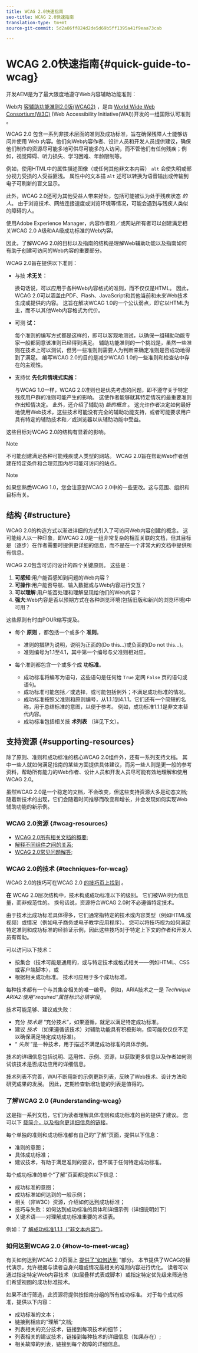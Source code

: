 ```yaml
---
title: WCAG 2.0快速指南
seo-title: WCAG 2.0快速指南
translation-type: tm+mt
source-git-commit: 5d2a86ff824d2de5d69b5ff1395a41f9eaa73cab

---
```



# WCAG 2.0快速指南{#quick-guide-to-wcag}

开发AEM是为了最大限度地遵守Web内容辅助功能准则：

Web内 [容辅助功能准则2.0版(WCAG2)](https://www.w3.org/TR/WCAG/) ，是由 [World Wide Web Consortium(W3C)](https://www.w3.org/) (Web Accessibility Initiative(WAI))开发的一组国际认可准则 [](https://www.w3.org/WAI/)。

WCAG 2.0 包含一系列非技术层面的准则及成功标准，旨在确保残障人士能够访问并使用 Web 内容。他们向Web内容作者、设计人员和开发人员提供建议，确保他们制作的资源尽可能多地可供尽可能多的人访问，而不管他们有任何残疾；例如，视觉障碍、听力损失、学习困难、年龄限制等。

例如，使用HTML中的属性描述图像（或任何其他非文本内容） `alt` 会使失明或部分视力受损的人受益匪浅。 属性中的文本描 `alt` 述可以转换为语音输出或传输到电子可刷新的盲文显示。

此外，WCAG 2.0还可为其他受益人带来好处，包括可能被认为处于残疾状态 *的人*。 由于浏览技术、网络连接速度或浏览环境等情况，可能会遇到与残疾人类似的障碍的人。

使用Adobe Experience Manager，内容作者和／或网站所有者可以创建满足相关WCAG 2.0 A级和AA级成功标准的Web内容。

因此，了解WCAG 2.0的目标以及指南的结构是理解Web辅助功能以及指南如何有助于创建可访问的Web内容的重要部分。

WCAG 2.0旨在提供以下准则：

* 与技 **术无关：**

   换句话说，可以应用于各种Web内容格式的准则，而不仅仅是HTML。 因此，WCAG 2.0可以涵盖由PDF、Flash、JavaScript和其他当前和未来Web技术生成或提供的内容。 这旨在解决WCAG 1.0的一个公认弱点，即它以HTML为主，而不以其他Web内容格式为代价。

* 可测 **试：**

   每个准则的编写方式都是这样的，即可以客观地测试，以确保一组辅助功能专家一般都同意该准则已经得到满足。 辅助功能准则的一个挑战是，虽然一些准则在技术上可以测试，但另一些准则则需要人为判断来确定准则是否成功地得到了满足。 编写WCAG 2.0的目的是减少WCAG 1.0的一些准则和检查站中存在的主观性。

* 支持优 **先化和情境式实施：**

   与WCAG 1.0一样，WCAG 2.0准则也是优先考虑的问题，即不遵守关于特定残疾用户群的准则可能产生的影响。 这使作者能够就其特定情况的最重要准则作出知情决定。 此外，还介绍了辅助功 *能的概念* 。 这允许作者决定如何最好地使用Web技术，这些技术可能没有完全的辅助功能支持，或者可能要求用户具有特定的辅助技术和／或浏览器以从辅助功能中受益。

这些目标对WCAG 2.0的结构有显着的影响。

>[!NOTE]
>
>不可能创建满足各种可能残疾或人类型的网站。 WCAG 2.0旨在帮助Web作者创建在特定条件和合理范围内尽可能可访问的站点。

>[!NOTE]
>
>如果您熟悉WCAG 1.0，您会注意到WCAG 2.0中的一些更改。这与范围、组织和目标有关。

## 结构 {#structure}

WCAG 2.0的构造方式以渐进详细的方式引入了可访问Web内容创建的概念。 这可能给人以一种印象，即WCAG 2.0是一组非常复杂的相互关联的文档，但其目标是（逐步）在作者需要时提供更详细的信息，而不是在一个非常大的文档中提供所有信息。

WCAG 2.0包含可访问设计的四个关键原则。 这些是：

1. **可感知**:用户能否感知到问题的Web内容？
1. **可操作**:用户能否导航、输入数据或与Web内容进行交互？
1. **可以理解**:用户能否处理和理解呈现给他们的Web内容？
1. **强大**:Web内容是否以预期方式在各种浏览环境(包括旧版和新兴的浏览环境)中可用？

这些原则有时由POUR缩写提及。

* 每个 **原则** ，都包括一个或多个 **准则**。

   * 准则的措辞为说明，说明为正面的(Do this...)或负面的(Do not this...)。
   * 准则编号为1.1至4.1，其中第一个编号与父准则相对应。

* 每个准则都包含一个或多个成 **功标准**。

   * 成功标准将编写为语句，这些语句是任何给 `True` 定网 `False` 页的语句或语句。
   * 成功标准可能包括／或选择，或可能包括例外；不满足成功标准的情况。
   * 成功标准按照父准则和原则编号，从1.1.1到4.1.1。它们还有一个简短的名称，用于总结标准的意图，以便于参考。 例如，成功标准1.1.1是非文本替代内容。
   * 成功标准包括相关技 **术列表** （详见下文）。

## 支持资源 {#supporting-resources}

除了原则、准则和成功标准的核心WCAG 2.0组件外，还有一系列支持文档。 其中一些人就如何满足指南的某些方面提供具体建议，而另一些人则是更一般的参考资料，帮助所有能力的Web作者、设计人员和开发人员尽可能有效地理解和使用WCAG 2.0。

虽然WCAG 2.0是一个稳定的文档，不会改变，但这些支持资源大多是动态文档;随着新技术的出现，它们会随着时间推移而改变和增长，并会发现如何实现Web辅助功能的新示例。

### WCAG 2.0资源 {#wcag-resources}

* [WCAG 2.0所有相关文档的概要](https://www.w3.org/WAI/intro/wcag.php);
* [解释不同组件之间的关系](https://www.w3.org/WAI/intro/wcag20);
* [WCAG 2.0常见问题解答](https://www.w3.org/WAI/WCAG20/wcag2faq.html);

### WCAG 2.0的技术 {#techniques-for-wcag}

WCAG 2.0的技巧可在WCAG 2.0 [的技巧页上找到](https://www.w3.org/TR/WCAG20-TECHS/) 。

**在** WCAG 2.0层次结构中，技术构成成功标准以下的级别。 它们被WAI列为信息量，而非规范性的。 换句话说，资源符合WCAG 2.0时不必遵循特定技术。

由于技术比成功标准具体得多，它们通常指特定的技术或内容类型（例如HTML或视频）或情况（例如电子商务或电子教学应用程序）。 您可以将技巧视为如何满足特定准则和成功标准的经验证示例，因此这些技巧对于特定上下文的作者和开发人员有帮助。

可以访问以下技术：

* 按集合（技术可能是通用的，或与特定技术或格式相关——例如HTML、CSS或客户端脚本），或
* 根据相关成功标准。 技术可应用于多个成功标准。

每种技术都有一个与其集合相关的唯一编号。 例如，ARIA技术之一是 *Technique ARIA2:使用“required”属性标识必填字段*。

技术可能足够、建议或失败：

* 充分 *技术是* “充分技术”，如果遵循，就足以满足特定成功标准。
* 建议 *技术* （如果遵循该技术）对辅助功能具有积极影响，但可能仅仅仅不足以确保满足特定成功标准)。
* “ *失败* ”是一种技术，用于描述不满足成功标准的具体示例。

技术的详细信息包括说明、适用性、示例、资源，以获取更多信息以及作者如何测试该技术是否成功应用的详细信息。

技术列表不完善，WAI不断用新的示例更新列表，反映了Web技术、设计方法和研究成果的发展。 因此，定期检查新增功能的列表是值得的。

### 了解WCAG 2.0 {#understanding-wcag}

这是指一系列文档，它们为读者理解具体准则和成功标准的目的提供了建议。 您可以下 [载简介，以及指向更详细信息的链接](https://www.w3.org/TR/2008/NOTE-UNDERSTANDING-WCAG20-20081211/Overview.html)。

每个单独的准则和成功标准都有自己的“了解”页面，提供以下信息：

* 准则的意图；
* 具体成功标准；
* 建议技术，有助于满足准则的要求，但不属于任何特定成功标准。

每个成功标准的单个“了解”页面都提供以下信息：

* 成功标准的意图；
* 成功标准如何达到的一般示例；
* 相关（非W3C）资源，介绍如何达到成功标准；
* 技巧与失败：如何达到成功标准的具体和详细示例（详细说明如下）
* 关键术语——对理解成功标准重要的术语表。

例如：了 [解成功标准1.1.1（“非文本内容”）](https://www.w3.org/TR/2008/NOTE-UNDERSTANDING-WCAG20-20081211/text-equiv-all.html)。

### 如何达到WCAG 2.0 {#how-to-meet-wcag}

有关如何达到WCAG 2.0页面上 [提供了“如何达到](https://www.w3.org/WAI/WCAG20/quickref/) ”部分。 本节提供了WCAG的替代演示，允许根据与读者自身兴趣或情况最相关的准则内容进行优化。 读者可以通过指定特定Web内容技术（如层叠样式表或脚本）或指定特定优先级来筛选他们希望视图的成功标准技术。

如果不进行筛选，此资源将提供按指南分组的所有成功标准。 对于每个成功标准，提供以下内容：

* 成功标准的文本；
* 链接到相应的“理解”文档;
* 列表相关的充分技术，链接到每项技术的细节；
* 列表相关的建议技术，链接到每种技术的详细信息（如果存在）;
* 相关故障的列表，链接到每个故障的详细信息。